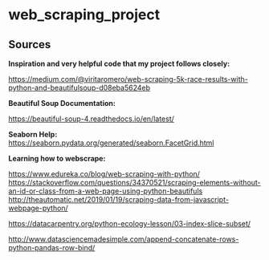# web_scraping_project

## Sources

**Inspiration and very helpful code that my project follows closely:**

https://medium.com/@viritaromero/web-scraping-5k-race-results-with-python-and-beautifulsoup-d08eba5624eb

**Beautiful Soup Documentation:**

https://beautiful-soup-4.readthedocs.io/en/latest/

**Seaborn Help:**
https://seaborn.pydata.org/generated/seaborn.FacetGrid.html

**Learning how to webscrape:**

https://www.edureka.co/blog/web-scraping-with-python/
https://stackoverflow.com/questions/34370521/scraping-elements-without-an-id-or-class-from-a-web-page-using-python-beautifuls
http://theautomatic.net/2019/01/19/scraping-data-from-javascript-webpage-python/

https://datacarpentry.org/python-ecology-lesson/03-index-slice-subset/

http://www.datasciencemadesimple.com/append-concatenate-rows-python-pandas-row-bind/